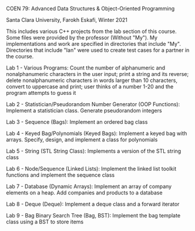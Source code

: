 COEN 79: Advanced Data Structures & Object-Oriented Programming

Santa Clara University, Farokh Eskafi, Winter 2021

This includes various C++ projects from the lab section of this course. Some files were provided by the professor (Without "My"). My implementations and work are specified in directories that include "My". Directories that include "Ian" were used to create test cases for a partner in the course.

Lab 1 - Various Programs: Count the number of alphanumeric and nonalphanumeric characters in the user input; print a string and its reverse; delete nonalphanumeric characters in words larger than 10 characters, convert to uppercase and print; user thinks of a number 1-20 and the program attempts to guess it

Lab 2 - Statistician/Pseudorandom Number Generator (OOP Functions): Implement a statistician class. Generate pseudorandom integers

Lab 3 - Sequence (Bags): Implement an ordered bag class

Lab 4 - Keyed Bag/Polynomials (Keyed Bags): Implement a keyed bag with arrays. Specify, design, and implement a class for polynomials

Lab 5 - String (STL String Class): Implements a version of the STL string class

Lab 6 - Node/Sequence (Linked Lists): Implement the linked list toolkit functions and implement the sequence class

Lab 7 - Database (Dynamic Arrays): Implement an array of company elements on a heap. Add companies and products to a database

Lab 8 - Deque (Deque): Implement a deque class and a forward iterator

Lab 9 - Bag Binary Search Tree (Bag, BST): Implement the bag template class using a BST to store items
